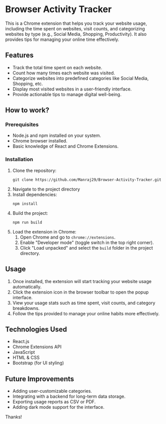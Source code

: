 # Browser Activity Tracker

This is a Chrome extension that helps you track your website usage, including the time spent on websites, visit counts, and categorizing websites by type (e.g., Social Media, Shopping, Productivity). It also provides tips for managing your online time effectively.


## Features
<ul>
    <li>Track the total time spent on each website.</li>
    <li>Count how many times each website was visited.</li>
    <li>Categorize websites into predefined categories like Social Media, Shopping, etc.</li>
    <li>Display most visited websites in a user-friendly interface.</li>
    <li>Provide actionable tips to manage digital well-being.</li>
</ul>

<h2>How to work?</h2>
<h3>Prerequisites</h3>
<ul>
    <li>Node.js and npm installed on your system.</li>
    <li>Chrome browser installed.</li>
    <li>Basic knowledge of React and Chrome Extensions.</li>
</ul>

<h3>Installation</h3>
<ol>
    <li>Clone the repository:</li>
    <pre><code>git clone https://github.com/Manraj29/Browser-Activity-Tracker.git</code></pre>
    <li>Navigate to the project directory</li>
    <li>Install dependencies:</li><pre><code>npm install</code></pre>
    <li>Build the project:</li><pre><code>npm run build</code></pre>
    <li>Load the extension in Chrome:
        <ol>
            <li>Open Chrome and go to <code>chrome://extensions</code>.</li>
            <li>Enable "Developer mode" (toggle switch in the top right corner).</li>
            <li>Click "Load unpacked" and select the <code>build</code> folder in the project directory.</li>
        </ol>
    </li>
</ol>

<h2>Usage</h2>
<ol>
    <li>Once installed, the extension will start tracking your website usage automatically.</li>
    <li>Click the extension icon in the browser toolbar to open the popup interface.</li>
    <li>View your usage stats such as time spent, visit counts, and category breakdowns.</li>
    <li>Follow the tips provided to manage your online habits more effectively.</li>
</ol>

<h2>Technologies Used</h2>
<ul>
    <li>React.js</li>
    <li>Chrome Extensions API</li>
    <li>JavaScript</li>
    <li>HTML & CSS</li>
    <li>Bootstrap (for UI styling)</li>
</ul>

<h2>Future Improvements</h2>
<ul>
    <li>Adding user-customizable categories.</li>
    <li>Integrating with a backend for long-term data storage.</li>
    <li>Exporting usage reports as CSV or PDF.</li>
    <li>Adding dark mode support for the interface.</li>
</ul>

Thanks!
